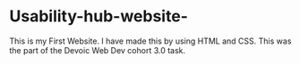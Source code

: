 # Usability-hub-website-
This is my First Website. I have made this by using HTML and CSS.
This was the part of the Devoic Web Dev cohort 3.0 task.
